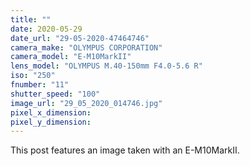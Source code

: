 ```yaml
---
title: ""
date: 2020-05-29
date_url: "29-05-2020-47464746"
camera_make: "OLYMPUS CORPORATION"
camera_model: "E-M10MarkII"
lens_model: "OLYMPUS M.40-150mm F4.0-5.6 R"
iso: "250"
fnumber: "11"
shutter_speed: "100"
image_url: "29_05_2020_014746.jpg"
pixel_x_dimension: 
pixel_y_dimension: 
---
```


This post features an image taken with an E-M10MarkII.